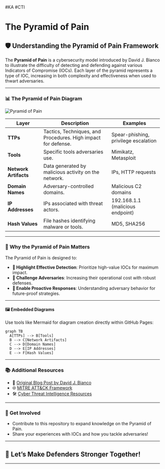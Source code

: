#KA #CTI 
# The Pyramid of Pain

## 🛡️ Understanding the Pyramid of Pain Framework

The **Pyramid of Pain** is a cybersecurity model introduced by David J. Bianco to illustrate the difficulty of detecting and defending against various Indicators of Compromise (IOCs). Each layer of the pyramid represents a type of IOC, increasing in both complexity and effectiveness when used to thwart adversaries.

---

### 📊 **The Pyramid of Pain Diagram**

![Pyramid of Pain](https://www.criticalstart.com/wp-content/uploads/2021/12/0105-CS-Pyramid-Graphic.png)

| **Layer**       | **Description**                                                | **Examples**                          |
|------------------|---------------------------------------------------------------|---------------------------------------|
| **TTPs**        | Tactics, Techniques, and Procedures. High impact for defense. | Spear-phishing, privilege escalation |
| **Tools**       | Specific tools adversaries use.                               | Mimikatz, Metasploit                 |
| **Network Artifacts** | Data generated by malicious activity on the network.         | IPs, HTTP requests                   |
| **Domain Names**| Adversary-controlled domains.                                  | Malicious C2 domains                 |
| **IP Addresses**| IPs associated with threat actors.                             | 192.168.1.1 (malicious endpoint)     |
| **Hash Values** | File hashes identifying malware or tools.                      | MD5, SHA256                          |

---

### 🧩 **Why the Pyramid of Pain Matters**

The Pyramid of Pain is designed to:

- **🎯 Highlight Effective Detection**: Prioritize high-value IOCs for maximum impact.
- **🚀 Challenge Adversaries**: Increasing their operational cost with robust defenses.
- **🧠 Enable Proactive Responses**: Understanding adversary behavior for future-proof strategies.

---

#### 🖼️ Embedded Diagrams

Use tools like Mermaid for diagram creation directly within GitHub Pages:

```mermaid
graph TB
  A[TTPs] --> B[Tools]
  B --> C[Network Artifacts]
  C --> D[Domain Names]
  D --> E[IP Addresses]
  E --> F[Hash Values]
```

---

### 📚 **Additional Resources**

- 📖 [Original Blog Post by David J. Bianco](https://detect-respond.blogspot.com/2013/03/the-pyramid-of-pain.html)
- 🌐 [MITRE ATT&CK Framework](https://attack.mitre.org)
- 🛠️ [Cyber Threat Intelligence Resources](https://cti.link)

---

### 🤝 **Get Involved**

- Contribute to this repository to expand knowledge on the Pyramid of Pain.
- Share your experiences with IOCs and how you tackle adversaries!

---

## 🚀 Let’s Make Defenders Stronger Together!

---
